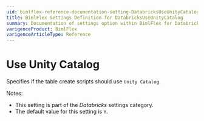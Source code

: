 ```yaml
---
uid: bimlflex-reference-documentation-setting-DatabricksUseUnityCatalog
title: BimlFlex Settings Definition for DatabricksUseUnityCatalog
summary: Documentation of settings option within BimlFlex for DatabricksUseUnityCatalog
varigenceProduct: BimlFlex
varigenceArticleType: Reference
---
```


# Use Unity Catalog

Specifies if the table create scripts should use `Unity Catalog`.

Notes:

* This setting is part of the *Databricks* settings category.
* The default value for this setting is `Y`.